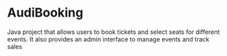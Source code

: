 # AudiBooking
Java project that allows users to book tickets and select seats for different events. It also provides an admin interface to manage events and track sales

